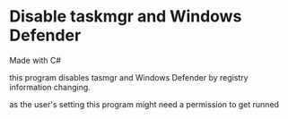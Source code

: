 # Disable taskmgr and Windows Defender

Made with C#

this program disables tasmgr and Windows Defender by registry information changing.

as the user's setting this program might need a permission to get runned
